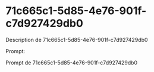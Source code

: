 # 71c665c1-5d85-4e76-901f-c7d927429db0

Description de 71c665c1-5d85-4e76-901f-c7d927429db0

Prompt:

Prompt de 71c665c1-5d85-4e76-901f-c7d927429db0